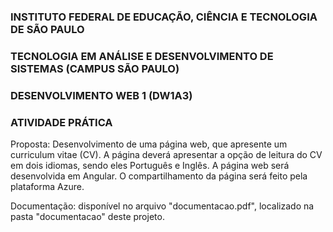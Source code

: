 <h3>INSTITUTO FEDERAL DE EDUCAÇÃO, CIÊNCIA E TECNOLOGIA DE SÃO PAULO</h3>
<h3>TECNOLOGIA EM ANÁLISE E DESENVOLVIMENTO DE SISTEMAS (CAMPUS SÃO PAULO)</h3>
<h3>DESENVOLVIMENTO WEB 1 (DW1A3)</h3>
<h3>ATIVIDADE PRÁTICA </h3>
<p>Proposta: Desenvolvimento de uma página web, que apresente um curriculum vitae (CV). A página deverá apresentar a opção de leitura do CV em dois idiomas, sendo eles Português e Inglês. A página web será desenvolvida em Angular.  O compartilhamento da página será feito pela plataforma Azure.</p>
<p>Documentação: disponível no arquivo "documentacao.pdf", localizado na pasta "documentacao" deste projeto.</p>
